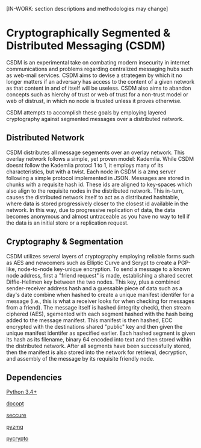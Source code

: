 [IN-WORK: section descriptions and methodologies may change]

Cryptographically Segmented & Distributed Messaging (CSDM)
==========================================================
CSDM is an experimental take on combating modern insecurity in internet communications and problems regarding centralized messaging hubs such as web-mail services. CSDM aims to devise a strategem by which it no longer matters if an adversary has access to the content of a given network as that content in and of itself will be useless. CSDM also aims to abandon concepts such as hierchy of trust or web of trust for a non-trust model or web of distrust, in which no node is trusted unless it proves otherwise.

CSDM attempts to accomplish these goals by employing layered cryptography against segmented messages over a distributed network. 

Distributed Network
-------------------
CSDM distributes all message segements over an overlay network. This overlay network follows a simple, yet proven model: Kademlia. While CSDM doesnt follow the Kademlia protocl 1 to 1, it employs many of its characteristics, but with a twist. Each node in CSDM is a zmq server following a simple protocol implemented in JSON. Messages are stored in chunks with a requisite hash id. These ids are aligned to key-spaces which also align to the requisite nodes in the distributed network. This in-turn, causes the distributed network itself to act as a distributed hashtable, where data is stored progressively closer to the closest id available in the network. In this way, due to progressive replication of data, the data becomes anonymous and almost untraceable as you have no way to tell if the data is an initial store or a replication request.

Cryptography & Segmentation
---------------------------
CSDM utilizes several layers of cryptography employing reliable forms such as AES and newcomers such as Elliptic Curve and Scrypt to create a PGP-like, node-to-node key-unique encryption. To send a message to a known node address, first a "friend request" is made, establishing a shared secret Diffie-Hellmen key between the two nodes. This key, plus a combined sender-receiver address hash and a guessable piece of data such as a day's date combine when hashed to create a unique manifest identifer for a message (i.e., this is what a receiver looks for when checking for messages from a friend). The message itself is hashed (integrity check), then stream ciphered (AES), sgemented with each segment hashed with the hash being added to the message manifest. This manifest is then hashed, ECC encrypted with the destinations shared "public" key and then given the unique manifest identifer as specified earlier. Each hashed segment is given its hash as its filename, binary 64 encoded into text and then stored within the distributed network. After all segments have been successfully stored, then the manifest is also stored into the network for retrieval, decryption, and assembly of the message by its requisite friendly node.

Dependencies
------------
[Python 3.4+](https://python.org)

[docopt](https://pypi.python.org/pypi/docopt)

[seccure](https://pypi.python.org/pypi/seccure)

[pyzmq](https://pypi.python.org/pypi/pyzmq)

[pycrypto](https://pypi.python.org/pypi/pycrypto)